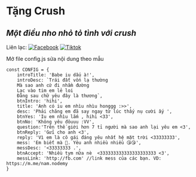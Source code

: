 # Tặng Crush
## _Một điều nho nhỏ tỏ tình với crush_

Liên lạc: 
[![Facebook](https://i.imgur.com/GRqy96ts.jpg)](https://www.facebook.com/nam.nodemy)
[![Tiktok](https://i.imgur.com/Nbfl1E7t.jpg)](https://www.tiktok.com/@manindev)

Mở file config.js sửa nội dung theo mẫu
```
const CONFIG = {
    introTitle: 'Babe iu dấu à!',
    introDesc: `Trái đất vốn lạ thường
    Mà sao anh cứ đi nhầm đường
    Lạc vào tim em lẻ loi
    Đằng sau chữ yêu đây là thương`,
    btnIntro: 'hihi',
    title: 'Anh có iu em nhìu nhìu honggg :>>',
    desc: 'Phải chăng em đã say ngay từ lúc thấy nụ cười ấy ',
    btnYes: 'Iu em nhìu lắm , hihi <33',
    btnNo: 'Không yêu đôuuu :VV',
    question:'Trên thế giới hơn 7 tỉ người mà sao anh lại yêu em <3',
    btnReply: 'Gửi cho anh <3',
    reply: 'Vì em là cô gái đáng yêu nhất hệ mặt trời <33333333',
    mess: 'Em biết mà 🥰. Yêu anh nhiều nhiều 😘😘',
    messDesc: '<33333333 .',
    btnAccept: 'Nhiều tym nữa nè  <333333333333333333333 <3',
    messLink: 'http://fb.com' //link mess của các bạn. VD: https://m.me/nam.nodemy
}
```

